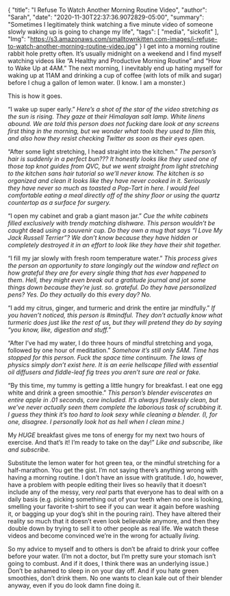 {
    "title": "I Refuse To Watch Another Morning Routine Video",
    "author": "Sarah",
    "date": "2020-11-30T22:37:36.9072829-05:00",
    "summary": "Sometimes I legitimately think watching a five minute video of someone slowly waking up is going to change my life",
    "tags": [
        "media",
        "sickofit"
    ],
    "Img": "https://s3.amazonaws.com/smalltownkitten.com-images/i-refuse-to-watch-another-morning-routine-video.jpg"
}
I get into a morning routine rabbit hole pretty often. It’s usually
midnight on a weekend and I find myself watching videos like “A Healthy
and Productive Morning Routine” and “How to Wake Up at 4AM.” The next
morning, I inevitably end up hating myself for waking up at 11AM and
drinking a cup of coffee (with lots of milk and sugar) before I chug a
gallon of lemon water. (I know. I am a monster.)

This is how it goes.

“I wake up super early.” *Here’s a shot of the star of the video
stretching as the sun is rising. They gaze at their Himalayan salt
lamp.* *White linens abound. We are told this person does not fucking*
dare *look at any screens first thing in the morning, but we wonder what
tools they used to film this, and also how they resist checking Twitter
as soon as their eyes open.*

“After some light stretching, I head straight into the kitchen.” *The
person’s hair is suddenly in a perfect bun??? It honestly looks like
they used one of those top knot guides from QVC, but we went straight
from light stretching to the kitchen sans hair tutorial so we’ll never
know. The kitchen is so organized and clean it looks like they have
never cooked in it. Seriously they have never so much as toasted a
Pop-Tart in here. I would feel comfortable eating a meal directly off of
the shiny floor or using the quartz countertop as a surface for
surgery.*

“I open my cabinet and grab a giant mason jar.” *Cue the white cabinets
filled exclusively with trendy matching dishware. This person wouldn’t
be caught* dead *using a souvenir cup. Do they own a mug that says “I
Love My Jack Russell Terrier”? We don’t know because they have hidden or
completely destroyed it in an effort to look like they have their shit
together.*

“I fill my jar slowly with fresh room temperature water.” *This process
gives the person an opportunity to stare longingly out the window and
reflect on how grateful they are for every single thing that has ever
happened to them*. *Hell, they might even break out a gratitude journal
and jot some things down because they’re just. so. grateful. Do they
have personalized pens? Yes. Do they actually* do *this every day? No.*

“I add my citrus, ginger, and turmeric and drink the entire jar
mindfully.” *If you haven’t noticed, this person is \#mindful. They
don’t actually know what turmeric does just like the rest of us, but
they will pretend they do by saying “you know, like, digestion and
stuff.”*

“After I’ve had my water, I do three hours of mindful stretching and
yoga, followed by one hour of meditation.” *Somehow it’s still only 5AM.
Time has stopped for this person. Fuck the space time continuum. The
laws of physics simply don’t exist here. It is an eerie hellscape filled
with essential oil diffusers and fiddle-leaf fig trees you aren’t sure
are real or fake.*

“By this time, my tummy is getting a little hungry for breakfast. I eat
one egg white and drink a green smoothie.” *This person’s blender
eviscerates an entire apple in .01 seconds, core included.* *It’s always
flawlessly clean, but we’ve never actually seen them complete the
laborious task of scrubbing it. I guess they think it’s too hard to look
sexy while cleaning a blender. (I, for one, disagree. I personally look
hot as hell when I clean mine.)*

My *HUGE* breakfast gives me tons of energy for my next two hours of
exercise. And that’s it\! I’m ready to take on the day\!” *Like and
subscribe, like and subscribe.*

Substitute the lemon water for hot green tea, or the mindful stretching
for a half-marathon. You get the gist. I’m not saying there’s anything
wrong with having a morning routine. I don’t have an issue with
gratitude. I *do*, however, have a problem with people editing their
lives so heavily that it doesn’t include any of the messy, very *real*
parts that everyone has to deal with on a daily basis (e.g. picking
something out of your teeth when no one is looking, smelling your
favorite t-shirt to see if you can wear it again before washing it, or
bagging up your dog’s shit in the pouring rain). They have altered their
reality so much that it doesn’t even look believable anymore, and then
they double down by trying to sell it to other people as real life. We
watch these videos and become convinced we’re in the wrong for actually
*living.*

So my advice to myself and to others is don’t be afraid to drink your
coffee before your water. (I’m not a doctor, but I’m pretty sure your
stomach isn’t going to combust. And if it does, I think there was an
underlying issue.) Don’t be ashamed to sleep in on your day off. And if
you hate green smoothies, don’t drink them. No one wants to clean kale
out of their blender anyway, even if you do look damn fine doing it.
